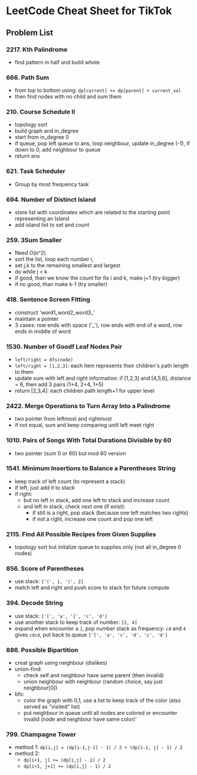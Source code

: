 # LeetCode Cheat Sheet for TikTok

## Problem List

### 2217. Kth Palindrome

- find pattern in half and build whole

### 666. Path Sum

- from top to bottom using: `dp[current] += dp[parent] + current_val`
- then find nodes with no child and sum them

### 210. Course Schedule II

- topology sort
- build graph and in_degree
- start from in_degree 0
- if queue, pop left queue to ans, loop neighbour, update in_degree (-1), if down to 0, add neighbour to queue
- return ans

### 621. Task Scheduler

- Group by most frequency task

### 694. Number of Distinct Island

- store list with coordinates which are related to the starting point representing an Island
- add island list to set and count

### 259. 3Sum Smaller

- Need O(n^2)
- sort the list, loop each number i,
- set j,k to the remaining smallest and largest
- do while j < k
- if good, than we know the count for fix i and k, make j+1 (try bigger)
- if no good, than make k-1 (try smaller)

### 418. Sentence Screen Fitting

- construct 'word1_word2_word3_'
- maintain a pointer
- 3 cases: row ends with space ('_'), row ends with end of a word, row ends in middle of word

### 1530. Number of Goodf Leaf Nodes Pair

- `left/right = dfs(node)`
- `left/right = [1,2,3]`: each item represents their children's path length to them
- update sum with left and right information: if [1,2,3] and [4,5,6], distance = 6, then add 3 pairs (1+4, 2+4, 1+5)
- return [2,3,4]: each children path length+1 for upper level

### 2422. Merge Operations to Turn Array Into a Palindrome

- two pointer from leftmost and rightmost
- if not equal, sum and keep comparing unitl left meet right

### 1010. Pairs of Songs With Total Durations Divisible by 60

- two pointer (sum 0 or 60) but mod 60 version

### 1541. Minimum Insertions to Balance a Parentheses String

- keep track of left count (to represent a stack)
- if left, just add it to stack
- if right:
  - but no left in stack, add one left to stack and increase count
  - and left in stack, check next one (if exist):
    - if still is a right, pop stack (because one left matches two rights)
    - if not a right, increase one count and pop one left

### 2115. Find All Possible Recipes from Given Supplies

- topology sort but initalize queue to supplies only (not all in_degree 0 nodes)

### 856. Score of Parentheses

- use stack: `['(', 1, '(', 2]`
- match left and right and push score to stack for future compute

### 394. Decode String

- use stack: `['[', 'a', '[', 'c', 'd']`
- use another stack to keep track of number: `[2, 4]`
- expand when encounter a `]`, pop number stack as frequency: `cd` and `4` gives `cdcd`, put back to queue `['[', 'a', 'c', 'd', 'c', 'd']`

### 886. Possible Bipartition

- creat graph using neighbour (dislikes)
- union-find:
  - check self and neighbour have same parent (then invalid)
  - union neighbour with neighbour (random choice, say just neighbour[0])
- bfs:
  - color the graph with 0,1, use a list to keep track of the color (also served as "visited" list)
  - put neighbour in queue until all nodes are colored or encounter invalid (node and neighbour have same color)'

### 799. Champagne Tower

- method 1: `dp[i,j] = (dp[i-1,j-1] - 1) / 2 + (dp[i-1, j] - 1) / 2`
- method 2:
  - `dp[i+1, j] += (dp[i,j] - 1) / 2`
  - `dp[i+1, j+1] += (dp[i,j] - 1) / 2`
